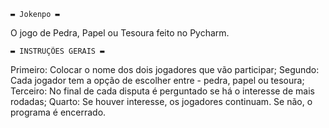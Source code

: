     ▬ Jokenpo ▬
O jogo de Pedra, Papel ou Tesoura feito no Pycharm.

    ▬ INSTRUÇÕES GERAIS ▬
Primeiro: Colocar o nome dos dois jogadores que vão participar;
Segundo: Cada jogador tem a opção de escolher entre - pedra, papel ou tesoura;
Terceiro: No final de cada disputa é perguntado se há o interesse de mais rodadas;
Quarto: Se houver interesse, os jogadores continuam. Se não, o programa é encerrado.

